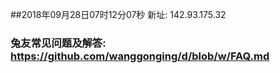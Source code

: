 ##2018年09月28日07时12分07秒 新址: 142.93.175.32
### 兔友常见问题及解答: https://github.com/wanggonging/d/blob/w/FAQ.md
